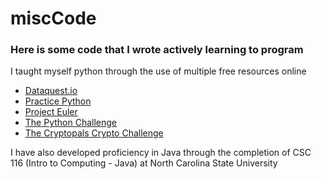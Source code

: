 # miscCode
### Here is some code that I wrote actively learning to program

I taught myself python through the use of multiple free resources online 
* [Dataquest.io](https://app.dataquest.io/)
* [Practice Python](https://www.practicepython.org/)
* [Project Euler](https://projecteuler.net/archives)
* [The Python Challenge](http://www.pythonchallenge.com/)
* [The Cryptopals Crypto Challenge](https://cryptopals.com/)

I have also developed proficiency in Java through the completion of CSC 116 (Intro to Computing - Java) at North Carolina State University
